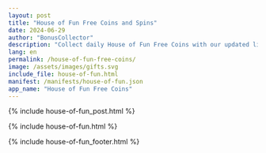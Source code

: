 ```yaml
---
layout: post
title: "House of Fun Free Coins and Spins"
date: 2024-06-29
author: "BonusCollector"
description: "Collect daily House of Fun Free Coins with our updated links! Get your HoF free coins now and keep spinning for endless fun and bigger jackpot wins."
lang: en
permalink: /house-of-fun-free-coins/
image: /assets/images/gifts.svg
include_file: house-of-fun.html
manifest: /manifests/house-of-fun.json
app_name: "House of Fun Free Coins"
---
```


{% include house-of-fun_post.html %}

{% include house-of-fun.html %}

{% include house-of-fun_footer.html %}